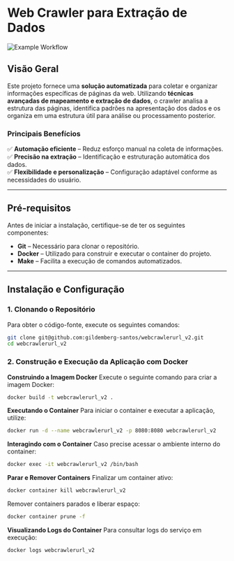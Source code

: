 # Web Crawler para Extração de Dados

![Example Workflow](https://github.com/gildemberg-santos/webcrawlerurl_v2/actions/workflows/go.yml/badge.svg)

## **Visão Geral**  
Este projeto fornece uma **solução automatizada** para coletar e organizar informações específicas de páginas da web. Utilizando **técnicas avançadas de mapeamento e extração de dados**, o crawler analisa a estrutura das páginas, identifica padrões na apresentação dos dados e os organiza em uma estrutura útil para análise ou processamento posterior.  

### **Principais Benefícios**  
✅ **Automação eficiente** – Reduz esforço manual na coleta de informações.  
✅ **Precisão na extração** – Identificação e estruturação automática dos dados.  
✅ **Flexibilidade e personalização** – Configuração adaptável conforme as necessidades do usuário.  

---

## **Pré-requisitos**  
Antes de iniciar a instalação, certifique-se de ter os seguintes componentes:  

- **Git** – Necessário para clonar o repositório.  
- **Docker** – Utilizado para construir e executar o container do projeto.  
- **Make** – Facilita a execução de comandos automatizados. 

---
## Instalação e Configuração  

### 1. Clonando o Repositório  
Para obter o código-fonte, execute os seguintes comandos:  

```sh
git clone git@github.com:gildemberg-santos/webcrawlerurl_v2.git
cd webcrawlerurl_v2
```

### 2. Construção e Execução da Aplicação com Docker
**Construindo a Imagem Docker**
Execute o seguinte comando para criar a imagem Docker:

```sh
docker build -t webcrawlerurl_v2 .
```

**Executando o Container**
Para iniciar o container e executar a aplicação, utilize:

```sh
docker run -d --name webcrawlerurl_v2 -p 8080:8080 webcrawlerurl_v2
```

**Interagindo com o Container**
Caso precise acessar o ambiente interno do container:

```sh
docker exec -it webcrawlerurl_v2 /bin/bash
```

**Parar e Remover Containers**
Finalizar um container ativo:

```sh
docker container kill webcrawlerurl_v2
```

Remover containers parados e liberar espaço:

```sh
docker container prune -f
```

**Visualizando Logs do Container**
Para consultar logs do serviço em execução:

```sh
docker logs webcrawlerurl_v2
```
